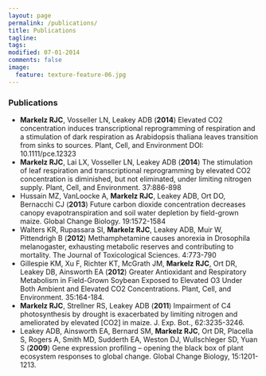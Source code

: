 ```yaml
---
layout: page
permalink: /publications/
title: Publications
tagline: 
tags: 
modified: 07-01-2014
comments: false
image:
  feature: texture-feature-06.jpg
---
```


### Publications
* __Markelz RJC__, Vosseller LN, Leakey ADB (__2014__) Elevated CO2 concentration induces transcriptional reprogramming of respiration and a stimulation of dark respiration as Arabidopsis thaliana leaves transition from sinks to sources. Plant, Cell, and Environment DOI: 10.1111/pce.12323
* __Markelz RJC__, Lai LX, Vosseller LN, Leakey ADB (__2014__) The stimulation of leaf respiration and transcriptional reprogramming by elevated CO2 concentration is diminished, but not eliminated, under limiting nitrogen supply. Plant, Cell, and Environment. 37:886-898
*	Hussain MZ, VanLoocke A, __Markelz RJC__, Leakey ADB, Ort DO, Bernacchi CJ (__2013__) Future carbon dioxide concentration decreases canopy evapotranspiration and soil water depletion by field-grown maize. Global Change Biology. 19:1572-1584
*	Walters KR, Rupassara SI, __Markelz RJC__, Leakey ADB, Muir W, Pittendrigh B (__2012__) Methamphetamine causes anorexia in Drosophila melanogaster, exhausting metabolic reserves and contributing to mortality. The Journal of Toxicological Sciences. 4:773-790
*	Gillespie KM, Xu F, Richter KT, McGrath JM, __Markelz RJC__, Ort DR, Leakey DB, Ainsworth EA (__2012__) Greater Antioxidant and Respiratory Metabolism in Field-Grown Soybean Exposed to Elevated O3 Under Both Ambient and Elevated CO2 Concentrations. Plant, Cell, and Environment. 35:164-184.
*	__Markelz RJC__, Strellner RS, Leakey ADB (__2011__) Impairment of C4 photosynthesis by drought is exacerbated by limiting nitrogen and ameliorated by elevated [CO2] in maize. J. Exp. Bot., 62:3235-3246. 
*	Leakey ADB, Ainsworth EA, Bernard SM, __Markelz RJC__, Ort DR, Placella S, Rogers A, Smith MD, Sudderth EA, Weston DJ, Wullschleger SD, Yuan S (__2009__) Gene expression profiling – opening the black box of plant ecosystem responses to global change. Global Change Biology, 15:1201-1213.